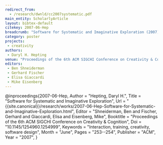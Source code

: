 ```yaml
---
redirect_from:
  - /research/dwnld/cc2007systematic.pdf
main_entity: ScholarlyArticle
layout: bibtex-default
citekey: 2007-06-Hep
breadcrumb: "Software for Systematic and Imaginative Exploration (2007)"
category: poster
projects:
 - creativity
authors:
 - Daryl H. Hepting
venue: "Proceedings of the 6th ACM SIGCHI Conference on Creativity & Cognition"
editors:
 - Ben Shneiderman
 - Gerhard Fischer
 - Elisa Giaccardi
 - Mike Eisenberg
---
```

@inproceedings{2007-06-Hep,
	Author =  "Hepting, Daryl H.",
	Title =  "Software for Systematic and Imaginative Exploration",
	Url = \"{{site.canonical}}/research/works/2007-06-Hep-Software-for-Systematic-and-Imaginative-Exploration.html\",
	Editor =  "Shneiderman, Ben and Fischer, Gerhard and Giaccardi, Elisa and Eisenberg, Mike",
	Booktitle =  "Proceedings of the 6th ACM SIGCHI Conference on Creativity \& Cognition",
	Doi =  "10.1145/1254960.1254999",
	Keywords =  "Interaction, training, creativity, software design",
	Month =  "June",
	Pages =  "253--254",
	Publisher =  "ACM",
	Year =  "2007",
}
